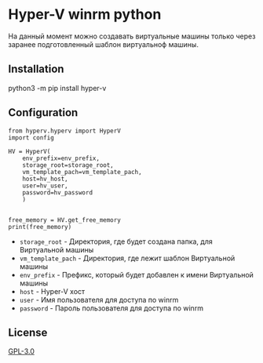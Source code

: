# Hyper-V winrm python

На данный момент можно создавать виртуальные машины только через заранее подготовленный шаблон виртуальноф машины.


## Installation

python3 -m pip install hyper-v

## Configuration

```
from hyperv.hyperv import HyperV
import config

HV = HyperV(
    env_prefix=env_prefix,
    storage_root=storage_root,
    vm_template_pach=vm_template_pach,
    host=hv_host,
    user=hv_user,
    password=hv_password
    )


free_memory = HV.get_free_memory
print(free_memory)
```

* `storage_root` -  Директория, где будет создана папка, для Виртуальной машины
* `vm_template_pach` - Директория, где лежит шаблон Виртуальной машины
* `env_prefix`  -   Префикс, который будет добавлен к имени Виртуальной машины
* `host`    -   Hyper-V хост 
* `user`    - Имя пользователя для доступа по winrm
* `password`    - Пароль пользователя для доступа по winrm

## License

[GPL-3.0](LICENSE)